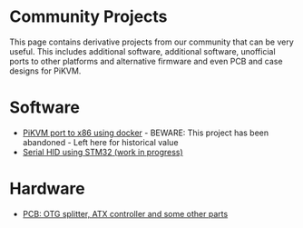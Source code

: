# Community Projects
This page contains derivative projects from our community that can be very useful.
This includes additional software, additional software, unofficial ports to other platforms and alternative firmware
and even PCB and case designs for PiKVM.

# Software
* [PiKVM port to x86 using docker](https://github.com/purplepalmdash/pikvmx86) - BEWARE: This project has been abandoned - Left here for historical value
* [Serial HID using STM32 (work in progress)](https://github.com/jannic/pikvm-hid-stm32)

# Hardware 
* [PCB: OTG splitter, ATX controller and some other parts](https://github.com/akhlut/PiKVM_Parts)
